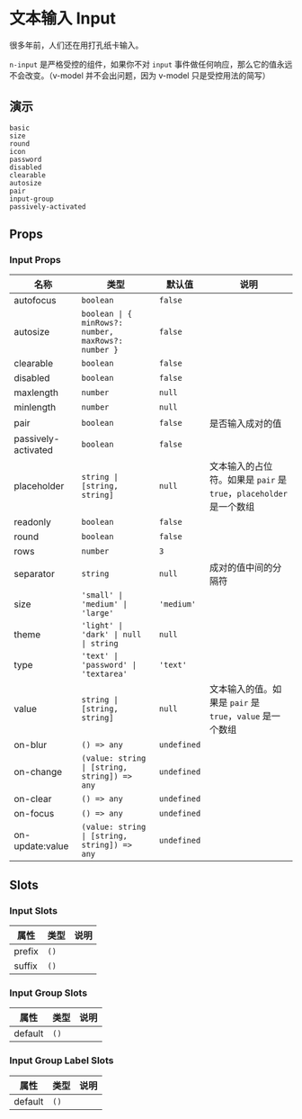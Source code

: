 # 文本输入 Input
很多年前，人们还在用打孔纸卡输入。

<n-alert title="注意" type="warning">`n-input` 是严格受控的组件，如果你不对 `input` 事件做任何响应，那么它的值永远不会改变。（v-model 并不会出问题，因为 v-model 只是受控用法的简写）</n-alert>
## 演示
```demo
basic
size
round
icon
password
disabled
clearable
autosize
pair
input-group
passively-activated
```

## Props
### Input Props
|名称|类型|默认值|说明|
|-|-|-|-|
|autofocus|`boolean`|`false`||
|autosize|`boolean \| { minRows?: number, maxRows?: number }`|`false`||
|clearable|`boolean`|`false`||
|disabled|`boolean`|`false`||
|maxlength|`number`|`null`||
|minlength|`number`|`null`||
|pair|`boolean`|`false`|是否输入成对的值|
|passively-activated|`boolean`|`false`||
|placeholder|`string \| [string, string]`|`null`|文本输入的占位符。如果是 `pair` 是 `true`，`placeholder`是一个数组|
|readonly|`boolean`|`false`||
|round|`boolean`|`false`||
|rows|`number`|`3`||
|separator|`string`|`null`|成对的值中间的分隔符|
|size|`'small' \| 'medium' \| 'large'`|`'medium'`||
|theme|`'light' \| 'dark' \| null \| string`|`null`||
|type|`'text' \| 'password' \| 'textarea'`|`'text'`||
|value|`string \| [string, string]`|`null`|文本输入的值。如果是 `pair` 是 `true`，`value` 是一个数组|
|on-blur|`() => any`|`undefined`||
|on-change|`(value: string \| [string, string]) => any`|`undefined`||
|on-clear|`() => any`|`undefined`||
|on-focus|`() => any`|`undefined`||
|on-update:value|`(value: string \| [string, string]) => any`|`undefined`||


## Slots
### Input Slots
|属性|类型|说明|
|-|-|-|
|prefix|`()`||
|suffix|`()`||

### Input Group Slots
|属性|类型|说明|
|-|-|-|
|default|`()`||

### Input Group Label Slots
|属性|类型|说明|
|-|-|-|
|default|`()`||

